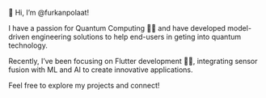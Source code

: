 👋 Hi, I’m @furkanpolaat!

I have a passion for Quantum Computing 🚀💫 and have developed model-driven engineering solutions to help end-users in geting into quantum technology.

Recently, I’ve been focusing on Flutter development 🎨📱, integrating sensor fusion with ML and AI to create innovative applications.

Feel free to explore my projects and connect!
